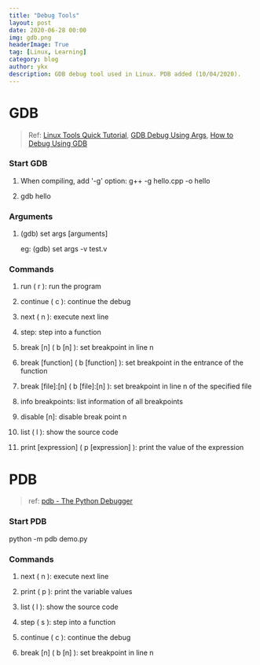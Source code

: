 ```yaml
---
title: "Debug Tools"
layout: post
date: 2020-06-28 00:00
img: gdb.png
headerImage: True
tag: [Linux, Learning]
category: blog
author: ykx
description: GDB debug tool used in Linux. PDB added (10/04/2020).
---
```


# GDB

> Ref:
> [Linux Tools Quick Tutorial](https://linuxtools-rst.readthedocs.io/zh_CN/latest/tool/gdb.html),
> [GDB Debug Using Args](https://www.cnblogs.com/rosesmall/archive/2012/04/10/2440514.html),
> [How to Debug Using GDB](https://cs.baylor.edu/~donahoo/tools/gdb/tutorial.html)

### Start GDB

1. When compiling, add '-g' option: g++ -g hello.cpp -o hello

2. gdb hello

### Arguments

1. (gdb) set args [arguments]

   eg: (gdb) set args -v test.v

### Commands

1. run ( r ): run the program

2. continue ( c ): continue the debug

3. next ( n ): execute next line

4. step: step into a function

5. break [n] ( b [n] ): set breakpoint in line n

6. break [function] ( b [function] ): set breakpoint in the entrance of the function

7. break [file]:[n] ( b [file]:[n] ): set breakpoint in line n of the specified file 

8. info breakpoints: list information of all breakpoints

9. disable [n]: disable break point n

10. list ( l ): show the source code

11. print [expression] ( p [expression] ): print the value of the expression


# PDB

> ref:
> [pdb - The Python Debugger](https://docs.python.org/3.2/library/pdb.html)

### Start PDB

python -m pdb demo.py

### Commands

1. next ( n ): execute next line

2. print ( p ): print the variable values

3. list ( l ): show the source code

4. step ( s ): step into a function

5. continue ( c ): continue the debug

6. break [n] ( b [n] ): set breakpoint in line n